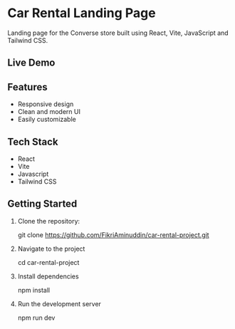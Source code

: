 <!-- <div>
  <img src="https://github.com/Almudena-Rendon/converse-store/assets/126793941/de4b2422-1d3e-4911-80f4-0377f7282767" alt="Image 1" width="600"/>
  <img src="https://github.com/Almudena-Rendon/converse-store/assets/126793941/0900bca6-7f6d-4e09-86de-695603887358" alt="Image 2" width="200"/>
</div> -->


# Car Rental Landing Page

Landing page for the Converse store built using React, Vite, JavaScript and Tailwind CSS.

## Live Demo

<!-- https://converse-store.vercel.app/ -->

## Features

- Responsive design
- Clean and modern UI
- Easily customizable

## Tech Stack

- React
- Vite
- Javascript
- Tailwind CSS

## Getting Started

1. Clone the repository:

   git clone https://github.com/FikriAminuddin/car-rental-project.git

2. Navigate to the project

   cd car-rental-project
   
3. Install dependencies

   npm install
   
4. Run the development server

   npm run dev


